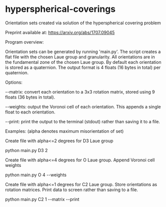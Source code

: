 # hyperspherical-coverings
Orientation sets created via solution of the hyperspherical covering problem

Preprint available at:
https://arxiv.org/abs/1707.09045


Program overview:

Orientation sets can be generated by running 'main.py'.  The script creates a flat file with the chosen Laue group and granularity.  All orientations are in the fundamental zone of the chosen Laue group.  By default each orientation is stored as a quaternion.  The output format is 4 floats (16 bytes in total) per quaternion.

Options:

--matrix: convert each orientation to a 3x3 rotation matrix, stored using 9 floats (36 bytes in total).

--weights: output the Voronoi cell of each orientation.  This appends a single float to each orientation.

--print: print the output to the terminal (stdout) rather than saving it to a file.



Examples:
(alpha denotes maximum misorientation of set)


Create file with alpha<=2 degrees for D3 Laue group

python main.py D3 2


Create file with alpha<=4 degrees for O Laue group.  Append Voronoi cell weights

python main.py O 4 --weights


Create file with alpha<=1 degrees for C2 Laue group.  Store orientations as rotation matrices.  Print data to screen rather than saving to a file.

python main.py C2 1 --matrix --print
